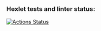 ### Hexlet tests and linter status:
[![Actions Status](https://github.com/popochok/frontend-project-44/actions/workflows/hexlet-check.yml/badge.svg)](https://github.com/popochok/frontend-project-44/actions)